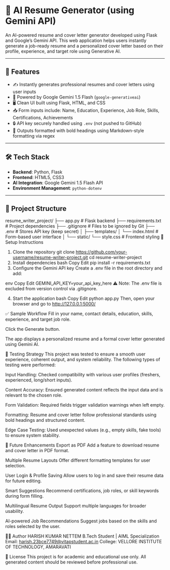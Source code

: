 # 🧠 AI Resume Generator (using Gemini API)

An AI-powered resume and cover letter generator developed using Flask and Google’s Gemini API. This web application helps users instantly generate a job-ready resume and a personalized cover letter based on their profile, experience, and target role using Generative AI.

---

## 🚀 Features

- ✍️ Instantly generates professional resumes and cover letters using user inputs  
- 🧠 Powered by Google Gemini 1.5 Flash (`google-generativeai`)  
- 🖥️ Clean UI built using Flask, HTML, and CSS  
- 📥 Form inputs include: Name, Education, Experience, Job Role, Skills, Certifications, Achievements  
- 🔒 API key securely handled using `.env` (not pushed to GitHub)  
- 🎯 Outputs formatted with bold headings using Markdown-style formatting via regex

---

## 🛠️ Tech Stack

- **Backend**: Python, Flask  
- **Frontend**: HTML5, CSS3  
- **AI Integration**: Google Gemini 1.5 Flash API  
- **Environment Management**: `python-dotenv`

---

## 📂 Project Structure


resume_writer_project/
├── app.py              # Flask backend
├── requirements.txt    # Project dependencies
├── .gitignore          # Files to be ignored by Git
├── .env                # Stores API key (keep secret)
│
├── templates/
│   └── index.html      # Form-based user interface
│
└── static/
    └── style.css       # Frontend styling
🔧 Setup Instructions
1. Clone the repository
git clone https://github.com/your-username/resume-writer-project.git
cd resume-writer-project
2. Install dependencies
bash
Copy
Edit
pip install -r requirements.txt
3. Configure the Gemini API key
Create a .env file in the root directory and add:

env
Copy
Edit
GEMINI_API_KEY=your_api_key_here
⚠️ Note: The .env file is excluded from version control via .gitignore.

4. Start the application
bash
Copy
Edit
python app.py
Then, open your browser and go to http://127.0.0.1:5000/

✅ Sample Workflow
Fill in your name, contact details, education, skills, experience, and target job role.

Click the Generate button.

The app displays a personalized resume and a formal cover letter generated using Gemini AI.

🧪 Testing Strategy
This project was tested to ensure a smooth user experience, coherent output, and system reliability. The following types of testing were performed:

Input Handling:
Checked compatibility with various user profiles (freshers, experienced, long/short inputs).

Content Accuracy:
Ensured generated content reflects the input data and is relevant to the chosen role.

Form Validation:
Required fields trigger validation warnings when left empty.

Formatting:
Resume and cover letter follow professional standards using bold headings and structured content.

Edge Case Testing:
Used unexpected values (e.g., empty skills, fake tools) to ensure system stability.

🔮 Future Enhancements
Export as PDF
Add a feature to download resume and cover letter in PDF format.

Multiple Resume Layouts
Offer different formatting templates for user selection.

User Login & Profile Saving
Allow users to log in and save their resume data for future editing.

Smart Suggestions
Recommend certifications, job roles, or skill keywords during form filling.

Multilingual Resume Output
Support multiple languages for broader usability.

AI-powered Job Recommendations
Suggest jobs based on the skills and roles selected by the user.

👨‍💻 Author
HARISH KUMAR NETTEM
B.Tech Student | AIML Specialization
Email: harish.23bce7749@vitapstudent.ac.in
College: VELLORE INSTITUTE OF TECHNOLOGY, AMARAVATI

📄 License
This project is for academic and educational use only. All generated content should be reviewed before professional use.
